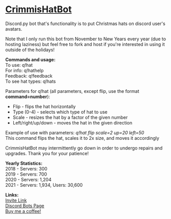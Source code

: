 <h1><u>CrimmisHatBot</u></h1>
<p>Discord.py bot that's functionality is to put Christmas hats on discord user's avatars.</p>
<p>Note that I only run this bot from November to New Years every year (due to hosting laziness) but feel free to fork and host if you're interested in using it outside of the holidays!</p>

<p><b>Commands and usage:</b><br>
To use: q!hat<br>
  For info: q!hathelp<br>
  Feedback: q!feedback<br>
  To see hat types: q!hats</p>
 
<p>Parameters for q!hat (all parameters, except flip, use the format <b>command=number</b>):</p>
<ul>
  <li>Flip - flips the hat horizontally</li>
  <li>Type (0-4) - selects which type of hat to use</li>
  <li>Scale - resizes the hat by a factor of the given number</li>
  <li>Left/right/up/down - moves the hat in the given direction</li>
</ul>
  
<p>Example of use with parameters: <i>q!hat flip scale=2 up=20 left=50</i><br>
  This command flips the hat, scales it to 2x size, and moves it accordingly</p>
  
<p>CrimmisHatBot may intermittently go down in order to undergo repairs and upgrades. Thank you for your patience!</p>
 
<p><b>Yearly Statistics:</b> <br>
2018 - Servers: 300 <br>
2019 - Servers: 700 <br>
2020 - Servers: 1,204 <br>
2021 - Servers: 1,934, Users: 30,600<br>

</p>
 
<p><b>Links:</b><br>
<a href="https://discordapp.com/api/oauth2/authorize?client_id=520376798131912720&permissions=116736&scope=bot">Invite Link</a><br>
<a href="https://discordbots.org/bot/520376798131912720">Discord Bots Page</a><br>
<a href="https://www.buymeacoffee.com/CrimmisHatBot">Buy me a coffee!</a><br>

</p>
